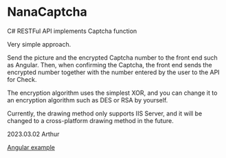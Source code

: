 # NanaCaptcha
C# RESTFul API implements Captcha function

Very simple approach.

Send the picture and the encrypted Captcha number to the front end such as Angular. Then, when confirming the Captcha, the front end sends the encrypted number together with the number entered by the user to the API for Check.

The encryption algorithm uses the simplest XOR, and you can change it to an encryption algorithm such as DES or RSA by yourself.

Currently, the drawing method only supports IIS Server, and it will be changed to a cross-platform drawing method in the future.

2023.03.02
Arthur

[Angular example](https://angular-kx77c9.stackblitz.io)
